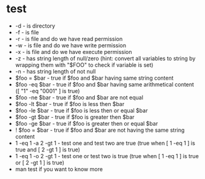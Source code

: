 # test

* -d            -   is directory
* -f            -   is file
* -r            -   is file and do we have read permission
* -w            -   is file and do we have write permission
* -x            -   is file and do we have execute permission
* -z            -   has string length of null/zero (hint: convert all variables to string by wrapping them with "$FOO" to check if variable is set)
* -n            -   has string length of not null
* $foo = $bar   -   true if $foo and $bar having same string content
* $foo -eq $bar -   true if $foo and $bar having same arithmetical content ([ "1" -eq "0001" ] is true)
* $foo -ne $bar -   true if $foo and $bar are not equal
* $foo -lt $bar -   true if $foo is less then $bar
* $foo -le $bar -   true if $foo is less then or equal $bar
* $foo -gt $bar -   true if $foo is greater then $bar
* $foo -ge $bar -   true if $foo is greater then or equal $bar
* ! $foo = $bar -   true if $foo and $bar are not having the same string content
* 1 -eq 1 -a 2 -gt 1    -   test one and test two are true (true when [ 1 -eq 1 ] is true and [ 2 -gt 1 ] is true)
* 1 -eq 1 -o 2 -gt 1    -   test one or test two is true (true when [ 1 -eq 1 ] is true or [ 2 -gt 1 ] is true)
* man test if you want to know more

